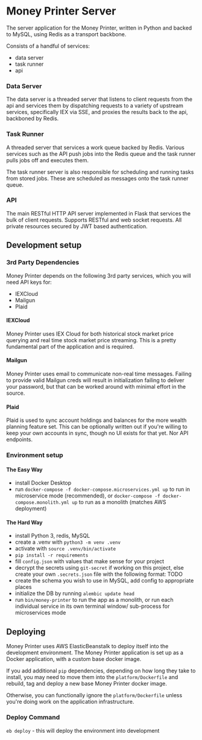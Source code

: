 # Money Printer Server

The server application for the Money Printer, written in Python and backed to MySQL, using Redis as a transport backbone.

Consists of a handful of services:

- data server
- task runner
- api

### Data Server

The data server is a threaded server that listens to client requests from the api and services them by
dispatching requests to a variety of upstream services, specifically IEX via SSE, and proxies the results back to the
api, backboned by Redis.

### Task Runner

A threaded server that services a work queue backed by Redis. Various services such as the API push jobs into the Redis
queue and the task runner pulls jobs off and executes them. 

The task runner server is also responsible for scheduling and running tasks from stored jobs. These are scheduled as
messages onto the task runner queue.

### API

The main RESTful HTTP API server implemented in Flask that services the bulk of client requests. Supports RESTful
and web socket requests. All private resources secured by  JWT based authentication.

## Development setup

### 3rd Party Dependencies
Money Printer depends on the following 3rd party services, which you will need API keys for:

- IEXCloud
- Mailgun
- Plaid

#### IEXCloud ####

Money Printer uses IEX Cloud for both historical stock market price querying and real time stock market price streaming.
This is a pretty fundamental part of the application and is required.

#### Mailgun ####

Money Printer uses email to communicate non-real time messages. Failing to provide valid Mailgun creds will result in
initialization failing to deliver your password, but that can be worked around with minimal effort in the source.

#### Plaid ####

Plaid is used to sync account holdings and balances for the more wealth planning feature set. This can be optionally
written out if you're willing to keep your own accounts in sync, though no UI exists for that yet. Nor API endpoints.

### Environment setup

#### The Easy Way

- install Docker Desktop
- run `docker-compose -f docker-compose.microservices.yml up` to run in microservice mode (recommended),
or `docker-compose -f docker-compose.monolith.yml up` to run as a monolith (matches AWS deployment)

#### The Hard Way

- install Python 3, redis, MySQL
- create a .venv with `python3 -m venv .venv`
- activate with `source .venv/bin/activate`
- `pip install -r requirements`
- fill `config.json` with values that make sense for your project
- decrypt the secrets using `git-secret` if working on this project, else create your own `.secrets.json` file with
the following format: TODO
- create the schema you wish to use in MySQL, add config to appropriate places
- initialize the DB by running `alembic update head`
- run `bin/money-printer` to run the app as a monolith, or run each individual service in its own terminal window/
sub-process for microservices mode

## Deploying

Money Printer uses AWS ElasticBeanstalk to deploy itself into the development environment.
The Money Printer application is set up as a Docker application, with a custom base docker image.

If you add additional `pip` dependencies, depending on how long they take to install, you may need to move them into
the `platform/Dockerfile` and rebuild, tag and deploy a new base Money Printer docker image.

Otherwise, you can functionally ignore the `platform/Dockerfile` unless you're doing work on the application infrastructure.

### Deploy Command

`eb deploy` - this will deploy the environment into development